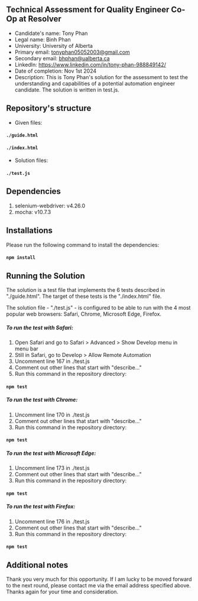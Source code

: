 ## Technical Assessment for Quality Engineer Co-Op at Resolver
- Candidate's name: Tony Phan
- Legal name: Binh Phan
- University: University of Alberta
- Primary email: tonyphan05052003@gmail.com
- Secondary email: bhphan@ualberta.ca
- LinkedIn: https://www.linkedin.com/in/tony-phan-988849142/
- Date of completion: Nov 1st 2024
- Description: This is Tony Phan's solution for the assessment to test the understanding and capabilities of a potential automation engineer candidate. The solution is written in test.js.

## Repository's structure
- Given files: 
#### `./guide.html`
#### `./index.html`

- Solution files:
#### `./test.js`

## Dependencies
1. selenium-webdriver: v4.26.0
2. mocha: v10.7.3

## Installations
Please run the following command to install the dependencies:
#### `npm install`

## Running the Solution
The solution is a test file that implements the 6 tests described in "./guide.html". The target of these tests is the "./index.html" file.

The solution file - "./test.js" - is configured to be able to run with the 4 most popular web browsers: Safari, Chrome, Microsoft Edge, Firefox.

##### To run the test with Safari:
1. Open Safari and go to Safari > Advanced > Show Develop menu in menu bar
2. Still in Safari, go to Develop > Allow Remote Automation
3. Uncomment line 167 in ./test.js
4. Comment out other lines that start with "describe..."
5. Run this command in the repository directory:
#### `npm test`

##### To run the test with Chrome:
1. Uncomment line 170 in ./test.js
2. Comment out other lines that start with "describe..."
3. Run this command in the repository directory:
#### `npm test`

##### To run the test with Microsoft Edge:
1. Uncomment line 173 in ./test.js
2. Comment out other lines that start with "describe..."
3. Run this command in the repository directory:
#### `npm test`

##### To run the test with Firefox:
1. Uncomment line 176 in ./test.js
2. Comment out other lines that start with "describe..."
3. Run this command in the repository directory:
#### `npm test`

## Additional notes
Thank you very much for this opportunity. If I am lucky to be moved forward to the next round, please contact me via the email address specified above. Thanks again for your time and consideration.